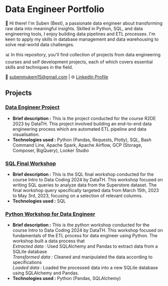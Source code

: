 # Data Engineer Portfolio
👋 Hi there! I'm Suben (Best), a passionate data engineer about transforming raw data into meaningful insights. Skilled in Python, SQL, and data engineering tools, I enjoy building data pipelines and ETL processes. I'm keen to apply my skills in database management and data warehousing to solve real-world data challenges.

📊 In this repository, you'll find collection of projects from data engineering courses and self development projects, each of which covers essential skills and techniques in the field.

📧 subenmukem15@gmail.com | 🌐 [LinkedIn Profile](https://www.linkedin.com/in/suben-mukem/) 

## Projects
### [Data Engineer Project](https://github.com/suben-mk/Data-Engineer-Project-R2DE)
  * **Brief description :** This is the project conducted for the course R2DE 2023 by DataTH. This project involved building an end-to-end data engineering process which are automated ETL pipeline and data visualisation.
  * **Technologies used :** Python (Pandas, Requests, Plotly), SQL, Bash Command Line, Apache Spark, Apache Airflow, GCP (Storage, Composer, BigQuery), Looker Studio

### [SQL Final Workshop](https://github.com/suben-mk/SQL-Workshop-DataTH)
  * **Brief description :** This is the SQL final workshop conducted for the course Intro to Data Coding 2024 by DataTH. This workshop focused on writing SQL queries to analyze data from the Superstore dataset. The final workshop query specifically targeted data from March 15th, 2023 to May 3rd, 2023, focusing on a selection of relevant columns.
  * **Technologies used :** SQL

### [Python Workshop for Data Engineer](https://github.com/suben-mk/Python-Workshop-DataTH)
  * **Brief description :** This is the python workshop conducted for the course Intro to Data Coding 2024 by DataTH. This workshop focused on fundamentals of the ETL process for data engineer using Python. The workshop built a data process that\
    _Extracted data :_ Used SQLAlchemy and Pandas to extract data from a SQLite database\
    _Transformed data :_ Cleaned and manipulated the data according to specifications\
    _Loaded data :_ Loaded the processed data into a new SQLite database using SQLAlchemy and Pandas.
  * **Technologies used :** Python (Pandas, SQLAlchemy)
